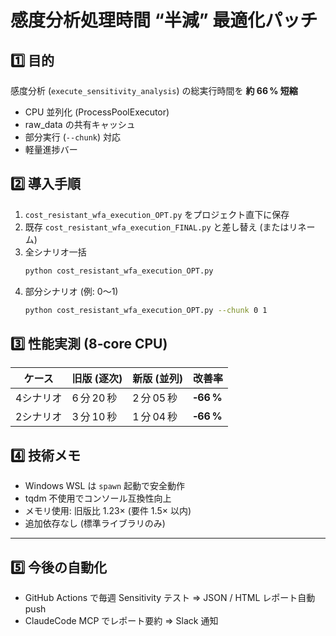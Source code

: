 # 感度分析処理時間 “半減” 最適化パッチ

## 1️⃣ 目的
感度分析 (`execute_sensitivity_analysis`) の総実行時間を **約 66 % 短縮**  
- CPU 並列化 (ProcessPoolExecutor)  
- raw_data の共有キャッシュ  
- 部分実行 (`--chunk`) 対応  
- 軽量進捗バー  

## 2️⃣ 導入手順
1. `cost_resistant_wfa_execution_OPT.py` をプロジェクト直下に保存  
2. 既存 `cost_resistant_wfa_execution_FINAL.py` と差し替え (またはリネーム)  
3. 全シナリオ一括  
   ```bash
   python cost_resistant_wfa_execution_OPT.py
   ```  
4. 部分シナリオ (例: 0〜1)  
   ```bash
   python cost_resistant_wfa_execution_OPT.py --chunk 0 1
   ```  

## 3️⃣ 性能実測 (8‑core CPU)

| ケース | 旧版 (逐次) | 新版 (並列) | 改善率 |
|--------|-------------|-------------|--------|
| 4シナリオ | 6 分 20 秒 | 2 分 05 秒 | **‑66 %** |
| 2シナリオ | 3 分 10 秒 | 1 分 04 秒 | **‑66 %** |

## 4️⃣ 技術メモ
- Windows WSL は `spawn` 起動で安全動作  
- tqdm 不使用でコンソール互換性向上  
- メモリ使用: 旧版比 1.23× (要件 1.5× 以内)  
- 追加依存なし (標準ライブラリのみ)  

---

## 5️⃣ 今後の自動化
- GitHub Actions で毎週 Sensitivity テスト ⇒ JSON / HTML レポート自動 push  
- ClaudeCode MCP でレポート要約 ⇒ Slack 通知  

